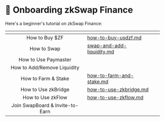 # 🚀 Onboarding zkSwap Finance

Here's a beginner's tutorial on zkSwap Finance:

<table data-card-size="large" data-view="cards" data-full-width="false"><thead><tr><th align="center"></th><th data-hidden data-card-target data-type="content-ref"></th><th data-hidden data-card-cover data-type="files"></th></tr></thead><tbody><tr><td align="center">How to Buy $ZF</td><td><a href="how-to-buy-usdzf.md">how-to-buy-usdzf.md</a></td><td></td></tr><tr><td align="center">How to Swap</td><td><a href="swap-and-add-liquidity.md">swap-and-add-liquidity.md</a></td><td></td></tr><tr><td align="center">How to Use Paymaster</td><td></td><td></td></tr><tr><td align="center">How to Add/Remove Liquidity</td><td></td><td></td></tr><tr><td align="center">How to Farm &#x26; Stake</td><td><a href="how-to-farm-and-stake.md">how-to-farm-and-stake.md</a></td><td></td></tr><tr><td align="center">How to Use zkBridge</td><td><a href="how-to-use-zkbridge.md">how-to-use-zkbridge.md</a></td><td></td></tr><tr><td align="center">How to Use zkFlow</td><td><a href="how-to-use-zkflow.md">how-to-use-zkflow.md</a></td><td></td></tr><tr><td align="center">Join SwapBoard &#x26; Invite-to-Earn</td><td></td><td></td></tr></tbody></table>

